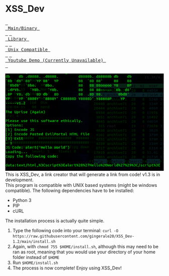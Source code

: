 # XSS_Dev
[<kbd> <br> Main/Binary <br> </kbd>](https://raw.githubusercontent.com/gingerale20/XSS_Dev-1.2/main/xss_dev) [<kbd> <br> Library <br> </kbd>](https://raw.githubusercontent.com/gingerale20/loaddelaylib3/main/delay.py) [<kbd> <br> Unix Compatible <br> </kbd>](https://raw.githubusercontent.com/gingerale20/XSS_Dev-1.2/main/install.sh) [<kbd> <br> Youtube Demo (Currently Unavailable) <br> </kbd>](about:blank) <br><br>
![image info](xss_dev.png)
<br>
This is XSS_Dev, a link creator that will generate a link from code! v1.3 is in development.<br>
This program is compatible with UNIX based systems (might be windows compatible). The following dependencies have to be installed: 
- Python 3
- PIP
- cURL

The installation process is actually quite simple.
1) Type the following code into your terminal: `curl -O https://raw.githubusercontent.com/gingerale20/XSS_Dev-1.2/main/install.sh`
2) Again, with `chmod 755 $HOME/install.sh`, although this may need to be ran as root, meaning that you would use your directory of your home folder instead of `$HOME`
3) Run `$HOME/install.sh`
4) The process is now complete! Enjoy using XSS_Dev!
